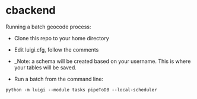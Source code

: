 # cbackend

Running a batch geocode process:

* Clone this repo to your home directory

* Edit luigi.cfg, follow the comments
 * _Note: a schema will be created based on your username. This is where your tables will be saved.
 
* Run a batch from the command line:
```
python -m luigi --module tasks pipeToDB --local-scheduler
```


